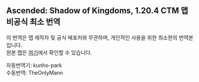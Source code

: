 ## Ascended: Shadow of Kingdoms, 1.20.4 CTM 맵 비공식 최소 번역
이 번역은 맵 제작자 및 공식 배포처와 무관하며, 개인적인 사용을 위한 최소한의 번역본입니다.  
원본 맵은 [여기](https://www.curseforge.com/minecraft/worlds/ascended-shadow-of-kingdoms)에서 확인할 수 있습니다.

자동번역기: kunho-park  
수동번역: TheOnlyMann